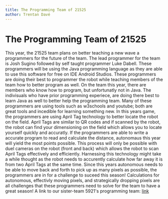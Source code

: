```yaml
---
title: The Programming Team of 21525
author: Trentan Davé
---
```

# The Programming Team of 21525
  This year, the 21525 team plans on better teaching a new wave a programmers for the future of the team. The lead programmer for the team is Josh Sugino followed by self taught programmer Luke Dabell. These programmers will be using the Java programming language as they are able to use this software for free on IDE Android Studios. These programmers are doing their best to programmer the robot while teaching members of the team how to better program as well. On the team this year, there are members who know how to program, but unfortunatly not in Java. The indivisuals who have prior programming experiece, are doing there best to learn Java as well to better help the programming team. Many of these programmers are using tools such as w3schools and youtube; both are great tools and incedible for learning something new.
  In this years game, the programmers are using April Tag technology to better locate the robot on the field. April Tags are similar to QR codes and if scanned by the robot, the robot can find your dimensioning on the field which allows you to locate yourself quickly and accuratly. If the programmers are able to write a accurate program to read and calculate the distance, autonomaus this year will yield the most points possible. This process will only be possible with duel cameras on the robot (front and back) which allows the robot to scan April Tags effectively and efficiently. Harnessing this technology might take a while thought as the robot needs to accurently calculate how far away it is from two April Tags at the same time. 
  Since this years autonomous needs to be able to move back and forth to pick up as many pixels as possible, the programmers are in for a challenge to suceed this season! Calculations for autonomous, effectivly moving pixels, and strategically dropping pixels are all challenges that these programmers need to solve for the team to have a great season! 
A link to our sister-team 5921's programming team: [link](https://blockheads.apricitine.com/articles/our-programming-team)
